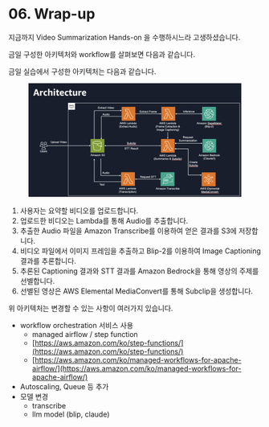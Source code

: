 # 06. Wrap-up

지금까지 Video Summarization Hands-on 을 수행하시느라 고생하셨습니다.

금일 구성한 아키텍처와 workflow를 살펴보면 다음과 같습니다.



금일 실습에서 구성한 아키텍처는 다음과 같습니다.

<figure><img src=".gitbook/assets/image.png" alt=""><figcaption></figcaption></figure>

1. 사용자는 요약할 비디오를 업로드합니다.
2. 업로드한 비디오는 Lambda를 통해 Audio를 추출합니다.
3. 추출한 Audio 파일을 Amazon Transcribe를 이용하여 얻은 결과를 S3에 저장합니다.
4. 비디오 파일에서 이미지 프레임을 추출하고 Blip-2를 이용하여 Image Captioning 결과를 추론합니다.
5. 추론된 Captioning 결과와 STT 결과를 Amazon Bedrock을 통해 영상의 주제를 선별합니다.
6. 선별된 영상은 AWS Elemental MediaConvert를 통해 Subclip을 생성합니다.



위 아키텍처는 변경할 수 있는 사항이 여러가지 있습니다.

* workflow orchestration 서비스 사용
  * managed airflow / step function&#x20;
  * [https://aws.amazon.com/ko/step-functions/](https://aws.amazon.com/ko/step-functions/)
  * [https://aws.amazon.com/ko/managed-workflows-for-apache-airflow/](https://aws.amazon.com/ko/managed-workflows-for-apache-airflow/)
* Autoscaling, Queue 등 추가
* 모델 변경
  * transcribe
  * llm model (blip, claude)

